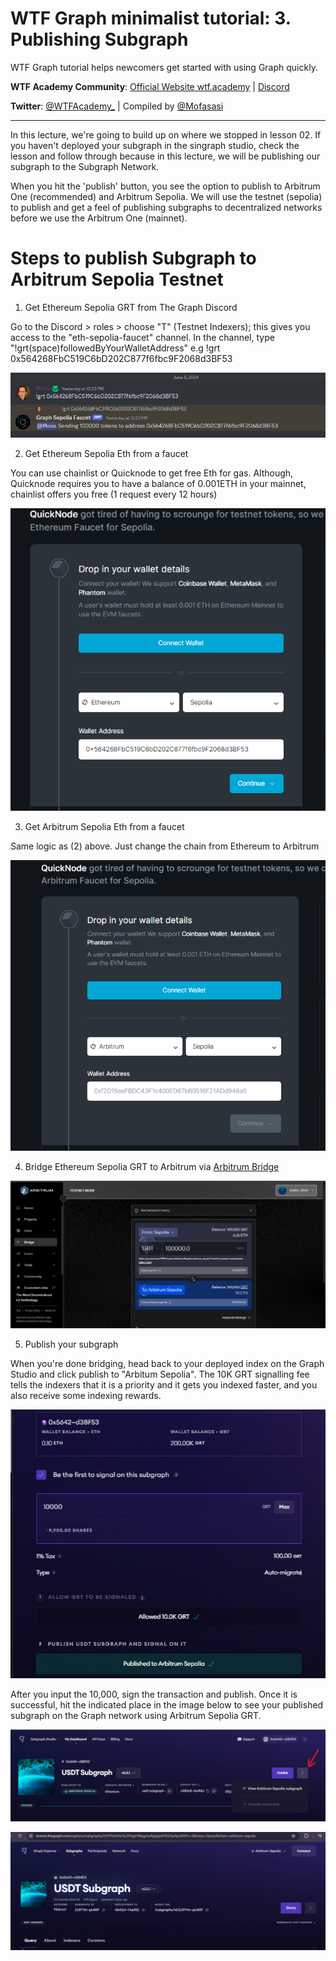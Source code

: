 # WTF Graph minimalist tutorial: 3. Publishing Subgraph

WTF Graph tutorial helps newcomers get started with using Graph quickly.

**WTF Academy Community**: [Official Website wtf.academy](https://wtf.academy) | [Discord](https://discord.gg/5akcruXrsk)

**Twitter**: [@WTFAcademy_](https://twitter.com/WTFAcademy_) | Compiled by [@Mofasasi](https://twitter.com/mofasasi)

---

In this lecture, we're going to build up on where we stopped in lesson 02. If you haven't deployed your subgraph in the singraph studio, check the lesson and follow through because in this lecture, we will be publishing our subgraph to the Subgraph Network. 

When you hit the 'publish' button, you see the option to publish to Arbitrum One (recommended) and Arbitrum Sepolia. We will use the testnet (sepolia) to publish and get a feel of publishing subgraphs to decentralized networks before we use the Arbitrum One (mainnet).

# Steps to publish Subgraph to Arbitrum Sepolia Testnet

1. Get Ethereum Sepolia GRT from The Graph Discord

Go to the Discord > roles > choose "T" (Testnet Indexers); this gives you access to the "eth-sepolia-faucet" channel.
In the channel, type "!grt(space)followedByYourWalletAddress" e.g !grt 0x564268FbC519C6bD202C877f6fbc9F2068d3BF53

![graph faucet](./img/3-1.png)

2. Get Ethereum Sepolia Eth from a faucet

You can use chainlist or Quicknode to get free Eth for gas. Although, Quicknode requires you to have a balance of 0.001ETH in your mainnet, chainlist offers you free (1 request every 12 hours)

![faucet](./img/3-2.png)

3. Get Arbitrum Sepolia Eth from a faucet

Same logic as (2) above. Just change the chain from Ethereum to Arbitrum

![faucet](./img/3-3.png)

4. Bridge Ethereum Sepolia GRT to Arbitrum via [Arbitrum Bridge](https://bridge.arbitrum.io/?destinationChain=arbitrum-sepolia&sourceChain=sepolia)

![bridge](./img/3-4.png)

5. Publish your subgraph

When you're done bridging, head back to your deployed index on the Graph Studio and click publish to "Arbitum Sepolia". The 10K GRT signalling fee tells the indexers that it is a priority and it gets you indexed faster, and you also receive some indexing rewards. 

![bridge](./img/3-5.png)

After you input the 10,000, sign the transaction and publish. Once it is successful, hit the indicated place in the image below to see your published subgraph on the Graph network using Arbitrum Sepolia GRT. 

![bridge](./img/3-7.png)

![bridge](./img/3-6.png)



